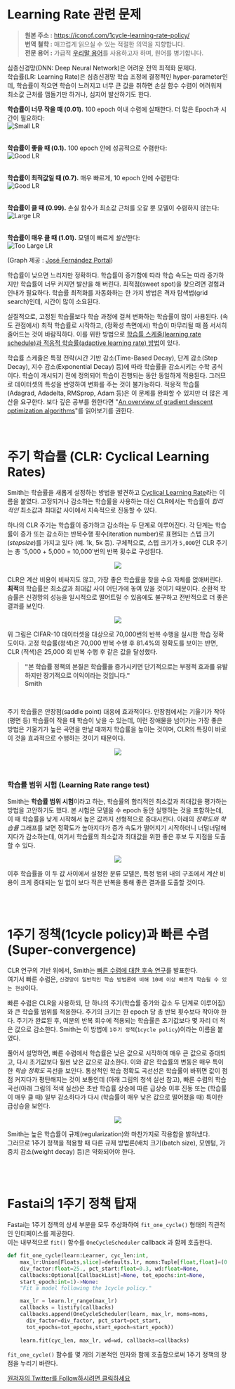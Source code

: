 # Learning Rate 관련 문제
> **원본 주소 :** https://iconof.com/1cycle-learning-rate-policy/  
> **번역 철학 :** 매끄럽게 읽으실 수 있는 적절한 의역을 지향합니다.  
> **전문 용어 :** 가급적 <a href='http://taewan.kim/docs/ml_glossary/'>우리말 용어</a>를 사용하고자 하며, 원어를 병기합니다.  

심층신경망(DNN: Deep Neural Network)은 어려운 전역 최적화 문제다.  
학습률(LR: Learning Rate)은 심층신경망 학습 조정에 결정적인 hyper-parameter인데, 학습률이 작으면 학습이 느려지고 너무 큰 값을 취하면 손실 함수 수렴이 어려워져 최소값 근처를 맴돌기만 하거나, 심지어 발산하기도 한다.  

**학습률이 너무 작을 때 (0.01).** 100 epoch 이내 수렴에 실패한다. 더 많은 Epoch과 시간이 필요하다:  
![Small LR](./images/lr_low-81d04746df552258b87b24e2e3da17a5.gif)  
<br>  

**학습률이 좋을 때 (0.1).** 100 epoch 안에 성공적으로 수렴한다:  
![Good LR](./images/lr_good-bcbb05eb43406655478d10ec5389aae2.gif)  
<br>  

**학습률이 최적값일 때 (0.7).** 매우 빠르게, 10 epoch 안에 수렴한다:  
![Good LR](./images/lr_optimal-746b4b683f425909fe557ed0df108424.gif)  
<br>  

**학습률이 클 때 (0.99).** 손실 함수가 최소값 근처를 오갈 뿐 모델이 수렴하지 않는다:  
![Large LR](./images/lr_large-66286fcbf9e01fdecbd701e3203f2a3b.gif)  
<br>  

**학습률이 매우 클 때 (1.01).** 모델이 빠르게 *발산*한다:  
![Too Large LR](./images/lr_too_large-aff003b7341b507d301b4358f1869f9b.gif)  

(Graph 제공 : <a href='https://forums.fast.ai/t/share-your-work-here/27676/300'>José Fernández Portal</a>)  

학습률이 낮으면 느리지만 정확하다. 학습률이 증가함에 따라 학습 속도는 따라 증가하지만 학습률이 너무 커지면 발산을 해 버린다. 최적점(sweet spot)을 찾으려면 경험과 인내가 필요하다. 학습률 최적화를 자동화하는 한 가지 방법은 격자 탐색법(grid search)인데, 시간이 많이 소요된다.  

실질적으로, 고정된 학습률보다 학습 과정에 걸쳐 변화하는 학습률이 많이 사용된다. (속도 관점에서) 최적 학습률로 시작하고, (정확성 측면에서) 학습이 마무리될 때 쯤 서서히 줄어드는 것이 바람직하다. 이를 위한 방법으로 <a href='https://towardsdatascience.com/learning-rate-schedules-and-adaptive-learning-rate-methods-for-deep-learning-2c8f433990d1'>학습률 스케줄(learning rate schedule)과 적응적 학습률(adaptive learning rate) 방법</a>이 있다.  

학습률 스케줄은 특정 전략(시간 기반 감소(Time-Based Decay), 단계 감소(Step Decay), 지수 감소(Exponential Decay) 등)에 따라 학습률을 감소시키는 수학 공식이다. 학습이 개시되기 전에 정의되어 학습이 진행되는 동안 동일하게 적용된다. 그러므로 데이터셋의 특성을 반영하여 변화를 주는 것이 불가능하다. 적응적 학습률(Adagrad, Adadelta, RMSprop, Adam 등)은 이 문제를 완화할 수 있지만 더 많은 계산을 요구한다. 보다 깊은 공부를 원한다면 "<a href='http://arxiv.org/abs/1609.04747'>An overview of gradient descent optimization algorithms</a>"를 읽어보기를 권한다.  
 <br> 
 <br>
   
# 주기 학습률 (CLR: Cyclical Learning Rates)  

Smith는 학습률을 새롭게 설정하는 방법을 발견하고 <a href='http://arxiv.org/abs/1506.01186'>Cyclical Learning Rate</a>라는 이름을 붙였다. 고정되거나 감소하는 학습률을 사용하는 대신 CLR에서는 학습률이 *합리적인* 최소값과 최대값 사이에서 지속적으로 진동할 수 있다.  

하나의 CLR 주기는 학습률이 증가하고 감소하는 두 단계로 이루어진다. 각 단계는 학습률이 증가 또는 감소하는 반복수행 횟수(iteration number)로 표현되는 스텝 크기(*stepsize*)를 가지고 있다 (예. 1k, 5k 등). 구체적으로, 스텝 크기가 `5,000`인 CLR 주기는 총 `5,000 + 5,000 = 10,000'번의 반복 횟수로 구성된다. 

<p align="center">
  <img src="./images/clr.webp">
</p>

CLR은 계산 비용이 비싸지도 않고, 가장 좋은 학습률을 찾을 수요 자체를 없애버린다. **최적**의 학습률은 최소값과 최대값 사이 어딘가에 놓여 있을 것이기 때문이다. 순환적 학습률은 신경망의 성능을 일시적으로 떨어트릴 수 있음에도 불구하고 전반적으로 더 좋은 결과를 보인다.  

<p align="center">
  <img src="./images/cifar.jpg">
</p>

위 그림은 CIFAR-10 데이터셋을 대상으로 70,000번의 반복 수행을 실시한 학습 정확도이다. 고정 학습률(청색)은 70,000 반복 수행 후 81.4%의 정확도를 보이는 반면, CLR (적색)은 25,000 회 반복 수행 후 같은 값을 달성했다.  


> **"본 학습률 정책의 본질은 학습률을 증가시키면 단기적으로는 부정적 효과를 유발하지만 장기적으로 이익이라는 것입니다."**  
> **Smith**

<br>  

주기 학습률은 안장점(saddle point) 대응에 효과적이다. 안장점에서는 기울기가 작아 (평면 등) 학습률이 작을 때 학습이 낮을 수 있는데, 이런 장애물을 넘어가는 가장 좋은 방법은 기울기가 높은 곡면을 만날 때까지 학습률을 높이는 것이며, CLR의 특징이 바로 이 것을 효과적으로 수행하는 것이기 때문이다.

<p align="center">
  <img src="./images/saddle_point.webp">
</p>
<br>  

### 학습률 범위 시험 (Learning Rate range test)

Smith는 **학습률 범위 시험**이라고 하는, 학습률의 합리적인 최소값과 최대값을 평가하는 방법을 고안하기도 했다. 본 시험은 모델을 수 epoch 동안 실행하는 것을 포함하는데, 이 때 학습률을 낮게 시작해서 높은 값까지 선형적으로 증대시킨다. 아래의 *정확도와 학습률* 그래프를 보면 정확도가 높아지다가 증가 속도가 떨어지기 시작하더니 너덜너덜해지다가 감소하는데, 여기서 학습률의 최소값과 최대값을 위한 좋은 후보 두 지점을 도출할 수 있다.

<p align="center">
  <img src="./images/normal_range_test.webp">
</p>

이후 학습률을 이 두 값 사이에서 설정한 분류 모델은, 특정 범위 내의 구조에서 계산 비용이 크게 증대되는 일 없이 보다 적은 반복을 통해 좋은 결과를 도출할 것이다.
  
<br> 
<br> 
   
# 1주기 정책(1cycle policy)과 빠른 수렴(Super-convergence)

CLR 연구의 기반 위에서, Smith는 <a href='http://arxiv.org/abs/1708.07120'>빠른 수렴에 대한 후속 연구</a>를 발표한다.  
여기서 빠른 수렴은, `신경망이 일반적인 학습 방법론에 비해 10배 이상 빠르게 학습될 수 있는 현상`이다.  
  
빠른 수렴은 CLR을 사용하되, 단 하나의 주기(학습률 증가와 감소 두 단계로 이루어짐)와 큰 학습률 범위를 적용한다. 주기의 크기는 한 epoch 당 총 반복 횟수보다 작아야 한다. 주기가 완료된 후, 여분의 반복 회수에 적용되는 학습률은 초기값보다 몇 자리 더 적은 값으로 감소한다. Smith는 이 방법에 `1주기 정책`(`1cycle policy`)이라는 이름을 붙였다.

풀어서 설명하면, 빠른 수렴에서 학습률은 낮은 값으로 시작하여 매우 큰 값으로 증대되고, 다시 초기값보다 훨씬 낮은 값으로 감소한다. 이와 같은 학습률의 변동은 매우 특이한 *학습 정확도* 곡선을 보인다. 통상적인 학습 정확도 곡선선은 학습률이 바뀌면 값이 점점 커지다가 평탄해지는 것이 보통인데 (아래 그림의 청색 실선 참고), 빠른 수렴의 학습 곡선(아래 그림의 적색 실선)은 초반 학습률 상승에 따른 급상승 이후 진동 또는 (학습률이 매우 클 때) 일부 감소하다가 다시 (학습률이 매우 낮은 값으로 떨어졌을 때) 특이한 급상승을 보인다.

<p align="center">
  <img src="./images/lr_vs_clr_resnet56.webp">
</p>

Smith는 높은 학습률이 규제(regularization)와 마찬가지로 작용함을 밝혀냈다.  
그러므로 1주기 정책을 적용할 때 다른 규제 방법론(배치 크기(batch size), 모멘텀, 가중치 감소(weight decay) 등)은 약화되어야 한다.

<br>
<br>

# Fastai의 1주기 정책 탑재

Fastai는 1주기 정책의 상세 부분을 모두 추상화하여 `fit_one_cycle()` 형태의 직관적인 인터페이스를 제공한다.  
이는 내부적으로 `fit()` 함수를 `OneCycleScheduler` callback 과 함께 호출한다.

```python
def fit_one_cycle(learn:Learner, cyc_len:int,
    max_lr:Union[Floats,slice]=defaults.lr, moms:Tuple[float,float]=(0.95,0.85),
    div_factor:float=25., pct_start:float=0.3, wd:float=None,
    callbacks:Optional[CallbackList]=None, tot_epochs:int=None,
    start_epoch:int=1)->None:
    "Fit a model following the 1cycle policy."

    max_lr = learn.lr_range(max_lr)
    callbacks = listify(callbacks)
    callbacks.append(OneCycleScheduler(learn, max_lr, moms=moms,
      div_factor=div_factor, pct_start=pct_start,
      tot_epochs=tot_epochs,start_epoch=start_epoch))
    
    learn.fit(cyc_len, max_lr, wd=wd, callbacks=callbacks)
```

`fit_one_cycle()` 함수를 몇 개의 기본적인 인자와 함께 호출함으로써 1주기 정책의 장점을 누리기 바란다.


<a href='https://twitter.com/mavropalias'>원저자의 Twitter를 Follow하시려면 클릭하세요</a>

